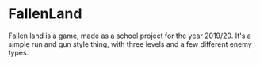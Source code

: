 # FallenLand

Fallen land is a game, made as a school project for the year 2019/20. It's a simple run and gun style thing, with three levels and a few different enemy types.
